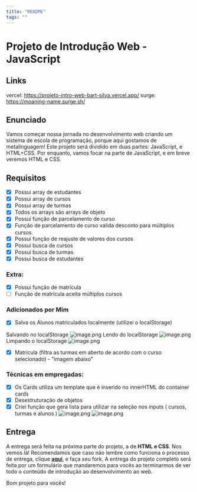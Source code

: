 ```yaml
---
title: "README"
tags: ""
---
```


# Projeto de Introdução Web - JavaScript

## Links
vercel: https://projeto-intro-web-bart-silva.vercel.app/
surge: https://moaning-name.surge.sh/

## Enunciado

Vamos começar nossa jornada no desenvolvimento web criando um sistema de escola de programação, porque aqui gostamos de metalinguagem!
Este projeto será dividido em duas partes: JavaScript, e HTML+CSS. Por enquanto, vamos focar na parte de JavaScript, e em breve veremos HTML e CSS.

## Requisitos

- [x]  Possui array de estudantes
- [x]  Possui array de cursos
- [x]  Possui array de turmas
- [x]  Todos os arrays são arrays de objeto
- [x]  Possui função de parcelamento de curso
- [x]  Função de parcelamento de curso valida desconto para múltiplos cursos
- [x]  Possui função de reajuste de valores dos cursos
- [x]  Possui busca de cursos
- [x]  Possui busca de turmas
- [x]  Possui busca de estudantes

### Extra:

- [x]  Possui função de matrícula
- [ ]  Função de matrícula aceita múltiplos cursos

### Adicionados por Mim

- [x]  Salva os Alunos matriculados localmente (utilizei o localStorage)

Salvando no localStorage
![image.png](https://boostnote.io/api/teams/F5OQ9b6UO/files/b19fc3869908144bf855fe92fc0c491dcdeaef30b122582d2dd2f43f77848ee1-image.png)
Lendo do localStorage
![image.png](https://boostnote.io/api/teams/F5OQ9b6UO/files/0d472b0ddada8b106e18b950bd142502cf7899f345c7e3627169b76572bf5fe0-image.png)
Limpando o localStorage
![image.png](https://boostnote.io/api/teams/F5OQ9b6UO/files/f330ba92233fc0fa4b0cc16676ce2b84f4bc77ecdb51c2634f355750616b3c12-image.png)

- [x]  Matrícula (filtra as turmas em aberto de acordo com o curso selecionado) - "imagem abaixo" 

### Técnicas em empregadas:

- [x]  Os Cards utiliza um template que é inserido no innerHTML do container cards
- [x]  Desestruturação de objetos
- [x]  Criei função que gera lista para utilizar na seleção nos inputs ( cursos, turmas e alunos )
![image.png](https://boostnote.io/api/teams/F5OQ9b6UO/files/118dc799283c6e95726c1d45c65d68568ac1edf1a824583f78b225ce657a1a87-image.png)
![image.png](https://boostnote.io/api/teams/F5OQ9b6UO/files/f41f1bae3da149d1fca95a3207431b9174fbd1ab0e0241c5d86e5689d45c38b4-image.png)

## Entrega
A entrega será feita na próxima parte do projeto, a de **HTML e CSS**. Nos vemos lá!
Recomendamos que caso não lembre como funciona o processo de entrega, clique [**aqui**](https://github.com/labenuexercicios/instrucoes-entrega), e faça seu fork. A entrega do projeto completo será feita por um formulário que mandaremos para vocês ao terminarmos de ver todo o conteúdo de introdução ao desenvolvimento ao web.

Bom projeto para vocês!
